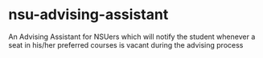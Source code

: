 # nsu-advising-assistant
An Advising Assistant for NSUers which will notify the student whenever a seat in his/her preferred courses is vacant during the advising process
